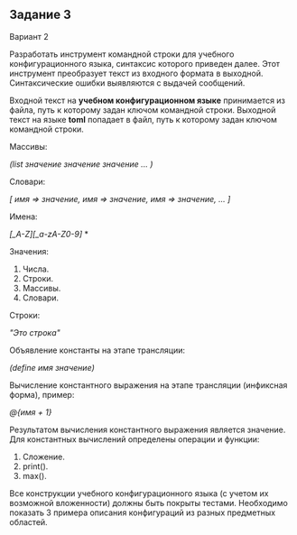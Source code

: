 ## Задание 3
Вариант 2

Разработать инструмент командной строки для учебного конфигурационного языка, синтаксис которого приведен далее. Этот инструмент преобразует текст из входного формата в выходной. Синтаксические ошибки выявляются с выдачей сообщений.

Входной текст на **учебном конфигурационном языке** принимается из
файла, путь к которому задан ключом командной строки. Выходной текст на языке **toml** попадает в файл, путь к которому задан ключом командной строки.


Массивы:

*(list значение значение значение ... )*

Словари:

*[
имя => значение,
имя => значение,
имя => значение,
 ...
]*

Имена:

*[_A-Z][_a-zA-Z0-9]* *

Значения:
1. Числа.
2. Строки.
3. Массивы.
4. Словари.

Строки:

*"Это строка"*

Объявление константы на этапе трансляции:

*(define имя значение)*

Вычисление константного выражения на этапе трансляции (инфиксная
форма), пример:

*@{имя + 1}*

Результатом вычисления константного выражения является значение.
Для константных вычислений определены операции и функции:

1. Сложение.
2. print().
3. max().

Все конструкции учебного конфигурационного языка (с учетом их
возможной вложенности) должны быть покрыты тестами. Необходимо показать 3 примера описания конфигураций из разных предметных областей.